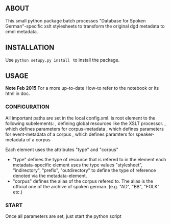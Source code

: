 ## ABOUT
This small python package batch processes "Database for Spoken German"-specific xslt
stylesheets to transform the original dgd metadata to cmdi metadata.


## INSTALLATION

 Use ```python setupy.py install ``` to install the package.


## USAGE

**Note Feb 2015** For a more up-to-date How-to refer to the notebook or its html in doc.  


### CONFIGURATION
All important paths are set in the local config.xml. <CONFIG> is root element to the
following subelements:
<GLOBAL>, defining global resources like the XSLT processor.
<CORPUS>, which defines parameters for corpus-metadata
<EVENT>, which defines parameters for event-metadata of a corpus
<SPEAKER>, which defines paramters for speaker-metadata of a corpus

Each element uses the attributes "type" and "corpus"
*	"type" defines the type of resource that is refered to in the element
	each  metadata-specific element uses the type values "stylesheet", "indirectory", "prefix", "outdirectory" to
	define the type of reference denoted via the metadata-element. 
*	"corpus" defines the alias of the corpus refered to. The alias is the official one of the archive of spoken german.
	(e.g. "AD", "BB", "FOLK" etc.) 

### START
Once all parameters are set, just start the python script  
